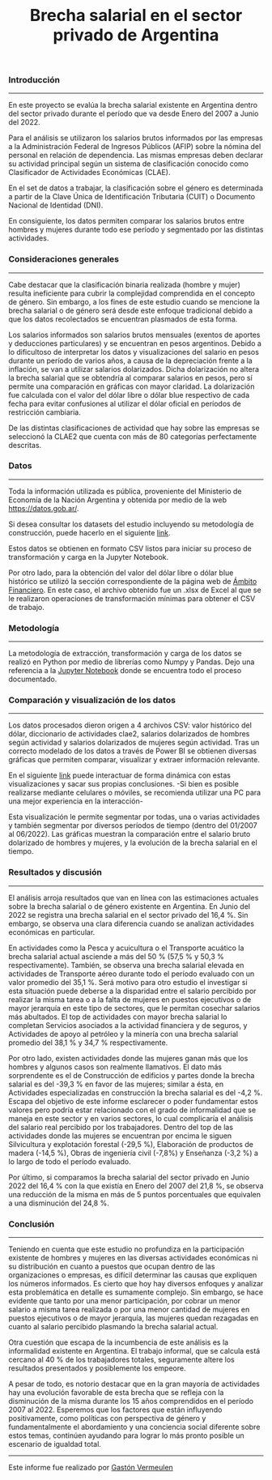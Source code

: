 <h1 align=center><font size = 6>Brecha salarial en el sector privado de Argentina</font></h1>
<br>

###  **Introducción**
***
En este proyecto se evalúa la brecha salarial existente en Argentina dentro del sector privado durante el período que va desde Enero del 2007 a Junio del 2022.  

Para el análisis se utilizaron los salarios brutos informados por las empresas a la Administración Federal de Ingresos Públicos (AFIP) sobre la nómina del personal en relación de dependencia. Las mismas empresas deben declarar su actividad principal según un sistema de clasificación conocido como Clasificador de Actividades Económicas (CLAE).  
 
En el set de datos a trabajar, la clasificación sobre el género es determinada a partir de la Clave Única de Identificación Tributaria (CUIT) o Documento Nacional de Identidad (DNI).  

En consiguiente, los datos permiten comparar los salarios brutos entre hombres y mujeres durante todo ese período y segmentado por las distintas actividades.


### **Consideraciones generales**
***
Cabe destacar que la clasificación binaria realizada (hombre y mujer) resulta ineficiente para cubrir la complejidad comprendida en el concepto de género. Sin embargo, a los fines de este estudio cuando se mencione la brecha salarial o de género será desde este enfoque tradicional debido a que los datos recolectados se encuentran plasmados de esta forma.  

Los salarios informados son salarios brutos mensuales (exentos de aportes y deducciones  particulares) y se encuentran en pesos argentinos. Debido a lo dificultoso de interpretar los datos y visualizaciones del salario en pesos durante un período de varios años, a causa de la depreciación frente a la inflación, se van a utilizar salarios dolarizados. Dicha dolarización no altera la brecha salarial que se obtendría al comparar salarios en pesos, pero sí permite una comparación en gráficas con mayor claridad. La dolarización fue calculada con el valor del dólar libre o dólar blue respectivo de cada fecha para evitar confusiones al utilizar el dólar oficial en períodos de restricción cambiaria.  

De las distintas clasificaciones de actividad que hay sobre las empresas se seleccionó la CLAE2 que cuenta con más de 80 categorías perfectamente descritas.

### **Datos**
***
Toda la información utilizada es pública, proveniente del Ministerio de Economía de la Nación Argentina y obtenida por medio de la web <a href='https://datos.gob.ar/'> https://datos.gob.ar/</a>.  

Si desea consultar los datasets del estudio incluyendo su metodología de construcción, puede hacerlo en el siguiente <a href='http://datos.produccion.gob.ar/dataset/percentiles-de-salarios-por-genero-y-actividad'> link</a>.

Estos datos se obtienen en formato CSV listos para iniciar su proceso de transformación y carga en la Jupyter Notebook.

Por otro lado, para la obtención del valor del dólar libre o dólar blue histórico se utilizó la sección correspondiente de la página web de <a href='https://www.ambito.com/contenidos/dolar-informal-historico.html'> Ámbito Financiero</a>. En este caso, el archivo obtenido fue un .xlsx de Excel al que se le realizaron operaciones de transformación mínimas para obtener el CSV de trabajo.  


### **Metodología**
***
La metodología de extracción, transformación y carga de los datos se realizó en Python por medio de librerías como Numpy y Pandas. Dejo una referencia a la <a href='https://github.com/gastonvermeulen/brecha_salarial/blob/main/notebooks/brecha_salarial_notebook.ipynb'> Jupyter Notebook</a> donde se encuentra todo el proceso documentado. 


### **Comparación y visualización de los datos**
***
Los datos procesados dieron origen a 4 archivos CSV: valor histórico del dólar, diccionario de actividades clae2, salarios dolarizados de hombres según actividad y salarios dolarizados de mujeres según actividad. Tras un correcto modelado de los datos a través de Power BI se obtienen diversas gráficas que permiten comparar, visualizar y extraer información relevante.

En el siguiente <a href='https://app.powerbi.com/view?r=eyJrIjoiYjRhN2RiOGMtNzM2OC00N2U1LTg4YjQtYzIxMTBmMTlhMzA2IiwidCI6Ijc5M2I4YWQ1LTU0ZWMtNDYyOS04ZWViLWM4MDRjMWEzOGM1ZCJ9'> link</a> puede interactuar de forma dinámica con estas visualizaciones y sacar sus propias conclusiones. -Si bien es posible realizarse mediante celulares o móviles, se recomienda utilizar una PC para una mejor experiencia en la interacción-

Esta visualización le permite segmentar por todas, una o varias actividades y también segmentar por diversos períodos de tiempo (dentro del 01/2007 al 06/2022). Las gráficas muestran la comparación entre el salario bruto dolarizado de hombres y mujeres, y la evolución de la brecha salarial en el tiempo.

### **Resultados y discusión**
***
El análisis arroja resultados que van en línea con las estimaciones actuales sobre la brecha salarial o de género existente en Argentina. En Junio del 2022 se registra una brecha salarial en el sector privado del 16,4 %. Sin embargo, se observa una clara diferencia cuando se analizan actividades económicas en particular.

En actividades como la Pesca y acuicultura o el Transporte acuático la brecha salarial actual asciende a más del 50 % (57,5 % y 50,3 % respectivamente). También, se observa una brecha salarial elevada en actividades de Transporte aéreo durante todo el período evaluado con un valor promedio del 35,1 %. Será motivo para otro estudio el investigar si esta situación puede deberse a la disparidad entre el salario percibido por realizar la misma tarea o a la falta de mujeres en puestos ejecutivos o de mayor jerarquía en este tipo de sectores, que le permitan cosechar salarios más abultados. El top de actividades con mayor brecha salarial lo completan Servicios asociados a la actividad financiera y de seguros, y Actividades de apoyo al petróleo y la minería con una brecha salarial promedio del 38,1 % y 34,7 % respectivamente.

Por otro lado, existen actividades donde las mujeres ganan más que los hombres y algunos casos son realmente llamativos. El dato más sorprendente es el de Construcción de edificios y partes donde la brecha salarial es del -39,3 % en favor de las mujeres; similar a ésta, en Actividades especializadas en construcción la brecha salarial es del -4,2 %. Escapa del objetivo de este informe esclarecer o poder fundamentar estos valores pero podría estar relacionado con el grado de informalidad que se maneja en este sector y en varios sectores, lo cual complicaría el análisis del salario real percibido por los trabajadores. Dentro del top de las actividades donde las mujeres se encuentran por encima le siguen Silvicultura y explotación forestal (-29,5 %), Elaboración de productos de madera (-14,5 %), Obras de ingeniería civil (-7,8%) y Enseñanza (-3,2 %) a lo largo de todo el período evaluado.

Por último, si comparamos la brecha salarial del sector privado en Junio 2022 del 16,4 % con la que existía en Enero del 2007 del 21,8 %, se observa una reducción de la misma en más de 5 puntos porcentuales que equivalen a una disminución del 24,8 %.

### **Conclusión**
***
Teniendo en cuenta que este estudio no profundiza en la participación existente de hombres y mujeres en las diversas actividades económicas ni su distribución en cuanto a puestos que ocupan dentro de las organizaciones o empresas, es difícil determinar las causas que expliquen los números informados. Es cierto que hoy hay diversos enfoques y analizar esta problemática en detalle es sumamente complejo. Sin embargo, se hace evidente que tanto por una menor participación, por cobrar un menor salario a misma tarea realizada o por una menor cantidad de mujeres en puestos ejecutivos o de mayor jerarquía, las mujeres quedan rezagadas en cuanto al salario percibido plasmando la brecha salarial actual.

Otra cuestión que escapa de la incumbencia de este análisis es la informalidad existente en Argentina. El trabajo informal, que se calcula está cercano al 40 % de los trabajadores totales, seguramente altere los resultados presentados y posiblemente los empeore.

A pesar de todo, es notorio destacar que en la gran mayoría de actividades hay una evolución favorable de esta brecha que se refleja con la disminución de la misma durante los 15 años comprendidos en el período 2007 al 2022. Esperemos que los factores que están influyendo positivamente, como políticas con perspectiva de género y fundamentalmente el abordamiento y una conciencia social diferente sobre estos temas, continúen ayudando para lograr lo más pronto posible un escenario de igualdad total.
 

***
Este informe fue realizado por <a href='https://www.linkedin.com/in/gast%C3%B3n-vermeulen-73a93239/'> Gastón Vermeulen</a>
